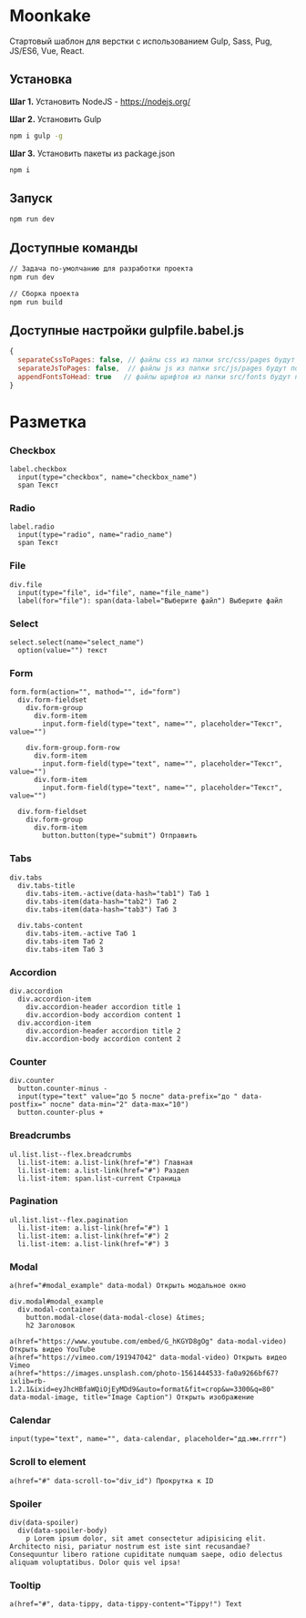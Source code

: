 # Moonkake

Стартовый шаблон для верстки с использованием Gulp, Sass, Pug, JS/ES6, Vue, React.

## Установка

**Шаг 1.** Установить NodeJS - https://nodejs.org/

**Шаг 2.** Установить Gulp

```sh
npm i gulp -g
```

**Шаг 3.** Установить пакеты из package.json

```sh
npm i
```

## Запуск

```sh
npm run dev
```

## Доступные команды

```sh
// Задача по-умолчанию для разработки проекта
npm run dev

// Сборка проекта
npm run build
```

## Доступные настройки gulpfile.babel.js

```js
{
  separateCssToPages: false, // файлы css из папки src/css/pages будут подключаться отдельно в head
  separateJsToPages: false,  // файлы js из папки src/js/pages будут подключаться отдельно после app.js
  appendFontsToHead: true   // файлы шрифтов из папки src/fonts будут подключаться в head
}
```

# Разметка

### Сheckbox

```pug
label.checkbox
  input(type="checkbox", name="checkbox_name")
  span Текст
```

### Radio

```pug
label.radio
  input(type="radio", name="radio_name")
  span Текст
```

### File

```pug
div.file
  input(type="file", id="file", name="file_name")
  label(for="file"): span(data-label="Выберите файл") Выберите файл
```

### Select

```pug
select.select(name="select_name")
  option(value="") текст
```

### Form

```pug
form.form(action="", mathod="", id="form")
  div.form-fieldset
    div.form-group
      div.form-item
        input.form-field(type="text", name="", placeholder="Текст", value="")

    div.form-group.form-row
      div.form-item
        input.form-field(type="text", name="", placeholder="Текст", value="")
      div.form-item
        input.form-field(type="text", name="", placeholder="Текст", value="")

  div.form-fieldset
    div.form-group
      div.form-item
        button.button(type="submit") Отправить
```

### Tabs

```pug
div.tabs
  div.tabs-title
    div.tabs-item.-active(data-hash="tab1") Таб 1
    div.tabs-item(data-hash="tab2") Таб 2
    div.tabs-item(data-hash="tab3") Таб 3

  div.tabs-content
    div.tabs-item.-active Таб 1
    div.tabs-item Таб 2
    div.tabs-item Таб 3
```

### Accordion

```pug
div.accordion
  div.accordion-item
    div.accordion-header accordion title 1
    div.accordion-body accordion content 1
  div.accordion-item
    div.accordion-header accordion title 2
    div.accordion-body accordion content 2
```

### Counter

```pug
div.counter
  button.counter-minus -
  input(type="text" value="до 5 после" data-prefix="до " data-postfix=" после" data-min="2" data-max="10")
  button.counter-plus +
```

### Breadcrumbs

```pug
ul.list.list--flex.breadcrumbs
  li.list-item: a.list-link(href="#") Главная
  li.list-item: a.list-link(href="#") Раздел
  li.list-item: span.list-current Страница
```

### Pagination

```pug
ul.list.list--flex.pagination
  li.list-item: a.list-link(href="#") 1
  li.list-item: a.list-link(href="#") 2
  li.list-item: a.list-link(href="#") 3
```

### Modal

```pug
a(href="#modal_example" data-modal) Открыть модальное окно

div.modal#modal_example
  div.modal-container
    button.modal-close(data-modal-close) &times;
    h2 Заголовок

a(href="https://www.youtube.com/embed/G_hKGYD8gOg" data-modal-video) Открыть видео YouTube
a(href="https://vimeo.com/191947042" data-modal-video) Открыть видео Vimeo
a(href="https://images.unsplash.com/photo-1561444533-fa0a9266bf67?ixlib=rb-1.2.1&ixid=eyJhcHBfaWQiOjEyMDd9&auto=format&fit=crop&w=3300&q=80" data-modal-image, title="Image Caption") Открыть изображение
```

### Calendar

```pug
input(type="text", name="", data-calendar, placeholder="дд.мм.гггг")
```

### Scroll to element

```pug
a(href="#" data-scroll-to="div_id") Прокрутка к ID
```

### Spoiler

```pug
div(data-spoiler)
  div(data-spoiler-body)
    p Lorem ipsum dolor, sit amet consectetur adipisicing elit. Architecto nisi, pariatur nostrum est iste sint recusandae? Consequuntur libero ratione cupiditate numquam saepe, odio delectus aliquam voluptatibus. Dolor quis vel ipsa!
```

### Tooltip

```pug
a(href="#", data-tippy, data-tippy-content="Tippy!") Text
```
